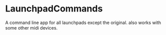 # LaunchpadCommands
A command line app for all launchpads except the original. also works with some other midi devices.
